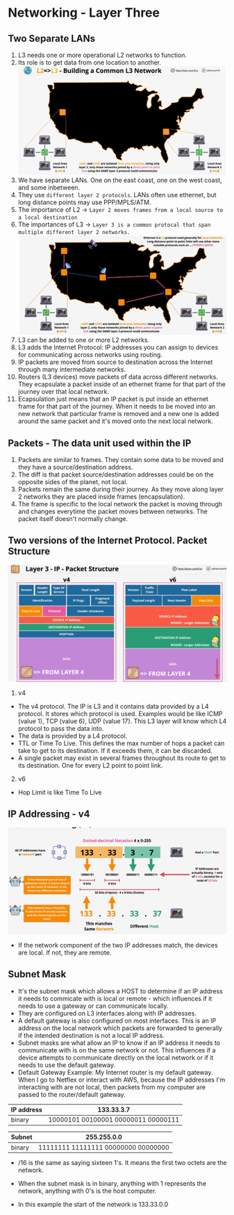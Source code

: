# Networking - Layer Three

## Two Separate LANs

1. L3 needs one or more operational L2 networks to function.
2. Its role is to get data from one location to another.
![network_04](../assets/network_04.png)
3. We have separate LANs. One on the east coast, one on the west coast, and some inbetween.
4. They use ```different layer 2 protocols```.  LANs often use ethernet, but long distance points may use PPP/MPLS/ATM.
5. The importance of L2 -> ```Layer 2 moves frames from a local source to a local destination```
6. The importances of L3 -> ```Layer 3 is a common protocal that span multiple different layer 2 networks.``` 
![network_05](../assets/network_05.png)
7. L3 can be added to one or more L2 networks.
8. L3 adds the Internet Protocol: IP addresses you can assign to devices for communicating across networks using routing.
9. IP packets are moved from source to destination across the Internet through many intermediate networks. 
10. Routers (L3 devices) move packets of data across different networks.  They ecapsulate a packet inside of an ethernet frame for that part of the journey over that local network.
11. Ecapsulation just means that an IP packet is put inside an ethernet frame for that part of the journey.  When it needs to be moved into an new network that particular frame is removed and a new one is added around the same packet and it's moved onto the next local network.


## Packets - The data unit used within the IP
1. Packets are similar to frames. They contain some data to be moved and they have a source/destination address.
2. The diff is that packet source/destination addresses could be on the opposite sides of the planet, not local.
3. Packets remain the same during their journey. As they move along layer 2 networks they are placed inside frames (encapsulation).
4. The frame is specific to the local network the packet is moving through and changes everytime the packet moves between networks.  The packet itself doesn't normally change.

## Two versions of the Internet Protocol. Packet Structure

 ![network_06](../assets/network_06.png)
 1. v4
 * The v4 protocol. The IP is L3 and it contains data provided by a L4 protocol. It stores which protocol is used.  Examples would be like ICMP (value 1), TCP (value 6), UDP (value 17). This L3 layer will know which L4 protocol to pass the data into.
 * The data is provided by a L4 protocol.
 * TTL or Time To Live. This defines the max number of hops a packet can take to get to its destination.  If it exceeds them, it can be discarded. 
 * A single packet may exist in several frames throughout its route to get to its destination.  One for every L2 point to point link.    

 2. v6
 * Hop Limit is like Time To Live


 ## IP Addressing - v4
 ![network_07](../assets/network_07.png)
 * If the network component of the two IP addresses match, the devices are local.  If not, they are remote.


 ## Subnet Mask
 * It's the subnet mask which allows a HOST to determine if an IP address it needs to commicate with is local or remote - which influences if it needs to use a gateway or can communicate locally.
 * They are configured on L3 interfaces along with IP addresses. 
 * A default gateway is also configured on most interfaces.  This is an IP address on the local network which packets are forwarded to generally if the intended destination is not a local IP address.
 * Subnet masks are what allow an IP to know if an IP address it needs to communicate with is on the same network or not. This influences if a device attempts to communicate directly on the local network or if it needs to use the default gateway.
 * Default Gateway Example: My Internet router is my default gateway.  When I go to Netflex or interact with AWS, because the IP addresses I'm interacting with are not local, then packets from my computer are passed to the router/default gateway.

 | IP address | 133.33.3.7 |
 | ---------  | ---------- |
 | binary | 10000101 00100001 00000011 00000111 |

 | Subnet   | 255.255.0.0 |
 | ---------  | ---------- |
 | binary | 11111111 11111111 00000000 00000000 |    

 * /16 is the same as saying sixteen 1's.  It means the first two octets are the network.
 * When the subnet mask is in binary, anything with 1 represents the network, anything with 0's is the host computer. 
 
* In this example the start of the network is 133.33.0.0






    

